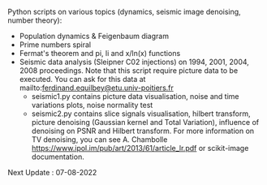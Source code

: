 Python scripts on various topics (dynamics, seismic image denoising, number theory):
- Population dynamics & Feigenbaum diagram
- Prime numbers spiral
- Fermat's theorem and pi, li and x/ln(x) functions
- Seismic data analysis (Sleipner C02 injections) on 1994, 2001, 2004, 2008 proceedings. Note that this script require picture data to be executed. You can ask for this data at mailto:ferdinand.equilbey@etu.univ-poitiers.fr
  - seismic1.py contains picture data visualisation, noise and time variations plots, noise normality test
  - seismic2.py contains slice signals visualisation, hilbert transform, picture denoising (Gaussian kernel and Total Variation), influence of denoising on PSNR and Hilbert transform. For more information on TV denoising, you can see A. Chambolle https://www.ipol.im/pub/art/2013/61/article_lr.pdf or scikit-image documentation.

Next Update : 07-08-2022
